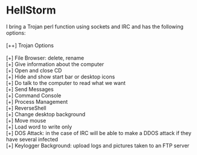 # HellStorm

I bring a Trojan perl function using sockets and IRC and has the following options:<br>
<br>
[++] Trojan Options<br>
<br>
[+] File Browser: delete, rename<br>
[+] Give information about the computer<br>
[+] Open and close CD<br>
[+] Hide and show start bar or desktop icons<br>
[+] Do talk to the computer to read what we want<br>
[+] Send Messages<br>
[+] Command Console<br>
[+] Process Management<br>
[+] ReverseShell<br>
[+] Change desktop background<br>
[+] Move mouse<br>
[+] Load word to write only<br>
[+] DOS Attack: in the case of IRC will be able to make a DDOS attack if they have several infected<br>
[+] Keylogger Background: upload logs and pictures taken to an FTP server<br>
